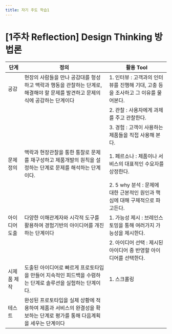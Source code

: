 ```yaml
---
title: 자기 주도 학습1
---
```


# [1주차 Reflection] Design Thinking 방법론

| 단계 | 정의 | 활용 Tool |
|-----|----------------|-----------------|
| 공감 | 현장의 사람들을 만나 공감대를 형성하고 맥락과 행동을 관찰하는 단계로, 해결해야 할 문제를 발견하고 문제의식에 공감하는 단계이다 | 1. 인터뷰 : 고객과의 인터뷰를 진행해 기대, 고충 등을 조사하고 그 이유를 물어본다. |
| | | 2. 관찰 : 사용자에게 과제를 주고 관찰한다. |
| | | 3. 경험 : 고객이 사용하는 제품들을 직접 사용해 본다. |
| 문제 정의 | 맥락과 현장관찰을 통한 통찰로 문제를 재구성하고 제품개발의 원칙을 설정하는 단계로 문제를 해석하는 단계이다. | 1. 페르소나 : 제품이나 서비스의 대표적인 수요자를 상정한다. |
| | | 2. 5 why 분석 : 문제에 대한 근본적인 원인과 핵심에 대해 구체적으로 파고든다. |
| 아이디어 도출 | 다양한 이해관계자와 시각적 도구를 활용하여 경험기반의 아이디어를 개진하는 단계이다 | 1. 가능성 제시 : 브레인스토밍을 통해 여러가지 가능성을 제시한다. |
| | | 2. 아이디어 선택 : 제시된 아이디어 중 반영할 아이디어를 선택한다.	|
| 시제품 제작 | 도출된 아이디어로 빠르게 프로토타입을 만들어 지속적인 피드백을 수렴하는 단계로 솔루션을 실험하는 단계이다. | 1. 스크롤링 |
| 테스트 |  완성된 프로토타입을 실제 상황에 적용하여 제품과 서비스의 완결성을 확보하는 단계로 평가를 통해 다음계획을 세우는 단계이다 |  |
